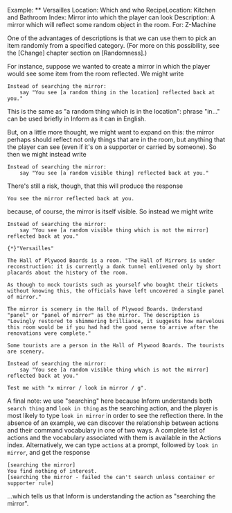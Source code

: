 Example: ** Versailles
Location: Which and who
RecipeLocation: Kitchen and Bathroom
Index: Mirror into which the player can look
Description: A mirror which will reflect some random object in the room.
For: Z-Machine

  
One of the advantages of descriptions is that we can use them to pick an item randomly from a specified category. (For more on this possibility, see the [Change] chapter section on [Randomness].)

  
For instance, suppose we wanted to create a mirror in which the player would see some item from the room reflected. We might write

  

``` inform7
Instead of searching the mirror:
	say "You see [a random thing in the location] reflected back at you."
```

  
This is the same as "a random thing which is in the location": phrase "in..." can be used briefly in Inform as it can in English.

  
But, on a little more thought, we might want to expand on this: the mirror perhaps should reflect not only things that are in the room, but anything that the player can see (even if it's on a supporter or carried by someone). So then we might instead write

  

``` inform7
Instead of searching the mirror:
	say "You see [a random visible thing] reflected back at you."
```

  
There's still a risk, though, that this will produce the response

  

``` inform7
You see the mirror reflected back at you.
```

  
because, of course, the mirror is itself visible. So instead we might write

  

``` inform7
Instead of searching the mirror:
	say "You see [a random visible thing which is not the mirror] reflected back at you."

{*}"Versailles"

The Hall of Plywood Boards is a room. "The Hall of Mirrors is under reconstruction: it is currently a dank tunnel enlivened only by short placards about the history of the room.

As though to mock tourists such as yourself who bought their tickets without knowing this, the officials have left uncovered a single panel of mirror."

The mirror is scenery in the Hall of Plywood Boards. Understand "panel" or "panel of mirror" as the mirror. The description is "Lovingly restored to shimmering brilliance, it suggests how marvelous this room would be if you had had the good sense to arrive after the renovations were complete."

Some tourists are a person in the Hall of Plywood Boards. The tourists are scenery.

Instead of searching the mirror:
	say "You see [a random visible thing which is not the mirror] reflected back at you."

Test me with "x mirror / look in mirror / g".
```

  
A final note: we use "searching" here because Inform understands both ``search thing`` and ``look in thing`` as the searching action, and the player is most likely to type ``look in mirror`` in order to see the reflection there. In the absence of an example, we can discover the relationship between actions and their command vocabulary in one of two ways. A complete list of actions and the vocabulary associated with them is available in the Actions index. Alternatively, we can type ``actions`` at a prompt, followed by ``look in mirror``, and get the response

  

``` inform7
[searching the mirror]
You find nothing of interest.
[searching the mirror - failed the can't search unless container or supporter rule]
```

  
...which tells us that Inform is understanding the action as "searching the mirror".

